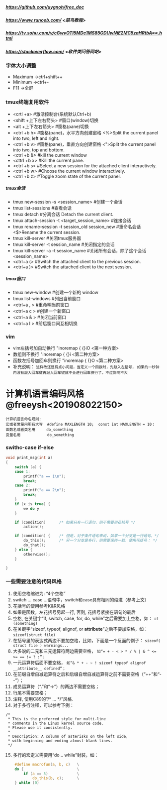 ##### https://github.com/uygnoh/free_doc
##### https://www.runoob.com/           <菜鸟教程>
##### https://tv.sohu.com/v/cGwvOTI5MDc1MS85ODUwNjE2MC5zaHRtbA==.html   <cortex-m>
##### https://stackoverflow.com/        <软件类问答网站>

### 字体大小调整
+ Maximum     ->ctrl+shift++
+ Minimum     ->ctrl+-
+ F11         ->全屏

### tmux终端复用软件
+ <crtl  +a>           #激活控制台(系统默认Ctrl+b)
+ <shift +上下左右箭头>  #窗口(window)切换
+ <alt   +上下左右箭头>  #窗格(pane)切换
+ <ctrl  +b h>         #窗格(pane)，水平方向创建窗格 <%>Split the current panel into two, left and right.
+ <ctrl  +b v>         #窗格(pane)，垂直方向创建窗格 <">Split the current panel into two, top and bottom.
+ <ctrl  +b &>         #kill the current window
+ <cttrl +b x>         #Kill the current pane.
+ <ctrl  +b s>         #Select a new session for the attached client interactively.
+ <ctrl  +b w>         #Choose the current window interactively.
+ <ctrl  +b z>         #Toggle zoom state of the current panel.
##### tmux会话
+ tmux new-session -s <session_name>              #创建一个会话
+ tmux list-sessions                              #查看会话	
+ tmux detach                                     #分离会话     <d>Detach the current client.
+ tmux attach-session -t <target_session_name>    #连接会话
+ tmux rename-session -t session_old session_new  #重命名会话    <$>Rename the current session.
+ tmux kill-server                                #关闭tmux服务器
+ tmux kill-server -t session_name                #关闭指定的会话
+ tmux kill-server -a -t session_name             #关闭所有会话，除了这个会话<session_name>
+ <ctrl+a (>                                      #Switch the attached client to the previous session.
+ <ctrl+a )>                                      #Switch the attached client to the next session.
##### tmux窗口
+ tmux new-window      #创建一个新的 window
+ tmux list-windows    #列出当前窗口
+ <ctrl+a , >          #重命明当前窗口
+ <ctrl+a c >          #创建一个新窗口
+ <ctrl+a & >          #关闭当前窗口
+ <ctrl+a l >          #前后窗口间互相切换


### vim
+ vim左括号加自动换行   "inoremap { {}<ESC>i<CR><ESC>O  <第一种方案>
+ 数组则不换行         "inoremap { {}<ESC>i            <第二种方案>
+ 函数左括号加回车则换行 "inoremap {<CR> {<CR>}<ESC>O    <第二种方案>
+ 补充说明：
`这样改还是有点小问题，当定义一个函数时，先敲入左括号，`
`如果约一秒钟内没有敲入回车键再敲入回车键就不会进行回车换行了。不过影响不大`


# 计算机语言编码风格 @freeysh<201908022150> 
```noet
计算机语言命名规则:
宏或者常量用所有大写  #define MAXLENGTH 10;  const int MAXLENGTH = 10；
函数名或者类名用     do_something
变量名用            do_something
```
### swithc-case if-else
```c
void print_msg(int a)
{
    switch (a) {
    case 1:
        printf("a == 1\n");
        break;
    case 2:
        printf("a == 2\n");
        break;
    }
    if (x is true) {
        we do y
    }

    if (condition)      /* 如果只有一行语句，则不需要用花括号 */
        action();

    if (condition) {    /* 但是，对于条件语句来说，如果一个分支是一行语句，*/
        do_this();      /* 另一个分支是多行，则需要保持一致，使用花括号： */
        do_that();
    } else {
        otherwise();
    }

}
```
### 一些需要注意的代码风格
1. 使用空格缩进为: “4个空格”
2. switch ... case ...语句中，switch和case具有相同的缩进（参考上文）
3. 花括号的使用参考K&R风格
4. 如果是函数，左花括号另起一行, 否则, 花括号紧接在语句的最后
5. 空格, 在关键字“if, switch, case, for, do, while”之后需要加上空格，如：
    `if (something)`
6. 在关键字“sizeof, typeof, alignof, or __attribute__”之后不要加空格，如：
    `sizeof(struct file)`
7. 在括号里的表达式两边不要加空格，比如，下面是一个反面的例子：
    `sizeof( struct file ) warnings... `
8. 大多说的二元和三元运算符两边需要空格，
   `如“= + - < > * / % | & ^ <= >= == != ? :”；`
9. 一元运算符后面不要空格，
   `如“& * + - ~ ! sizeof typeof alignof __attribute__ defined”；`
10. 在前缀自增自减运算符之后和后缀自增自减运算符之前不需要空格（“++”和“--”）；
11. 成员运算符（“.”和“->”）的两边不需要空格；
12. 行尾不需要空格；
13. 注释, 使用C89的“/* ... */”风格.
14. 对于多行注释，可以参考下例：
```note
/*
 * This is the preferred style for multi-line
 * comments in the Linux kernel source code.
 * Please use it consistently.
 *
 * Description: A column of asterisks on the left side,
 * with beginning and ending almost-blank lines.
 */
```
15. 多行的宏定义需要用“do .. while”封装，如：
```c
    #define macrofun(a, b, c)   \
    do {                        \
        if (a == 5)             \
            do_this(b, c);      \
    } while (0)
```







